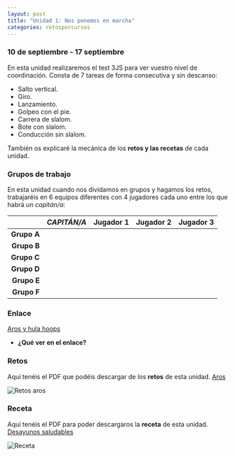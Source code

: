 ```yaml
---
layout: post
title: "Unidad 1: Nos ponemos en marcha"
categories: retosporcursos
---
```


### **10 de septiembre - 17 septiembre**

En esta unidad realizaremos el test 3JS para ver vuestro nivel de coordinación. Consta de 7 tareas de forma consecutiva y sin descanso:
* Salto vertical.
* Giro.
* Lanzamiento.
* Golpeo con el pie.
* Carrera de slalom. 
* Bote con slalom.
* Conducción sin slalom.

También os explicaré la mecánica de los **retos y las recetas** de cada unidad.

### **Grupos de trabajo**

En esta unidad cuando nos dividamos en grupos y hagamos los retos, trabajaréis en 6 equipos diferentes con 4 jugadores cada uno entre los que habrá un *capitán/a*:

|      |*CAPITÁN/A*|Jugador 1|Jugador 2|Jugador 3|
|-----:|-----:|-----:|-----:|-----:|
|**Grupo A**|      |      |      |      |
|**Grupo B**|      |      |      |      |
|**Grupo C**|      |      |      |      |
|**Grupo D**|      |      |      |      |
|**Grupo E**|      |      |      |      |
|**Grupo F**|      |      |      |      |


### **Enlace** 

[Aros y hula hoops](https://danieledufis.github.io/comba/aros-hulahoops)

* **¿Qué ver en el enlace?**



### **Retos** 

Aquí tenéis el PDF que podéis descargar de los **retos** de esta unidad.
[Aros](https://danieledufis.github.io/pdfs/Aros-retos-4.pdf)

![Retos aros](https://danieledufis.github.io/images_text/Cap.f%C3%ADsica-retos-4_page-0001.jpg)

### **Receta** 

Aquí tenéis el PDF para poder descargaros la **receta** de esta unidad.
[Desayunos saludables](https://danieledufis.github.io/pdfs/Receta-DESAYUNOS%20SALUDABLES.pdf)

![Receta](https://danieledufis.github.io/images_text/Receta-DESAYUNOS%20SALUDABLES_page-0001.jpg)

[Aros]:../../pdfs/Aros-retos-4.pdf
[Desayunos saludables]:../../pdfs/Receta-DESAYUNOS%20SALUDABLES.pdf
